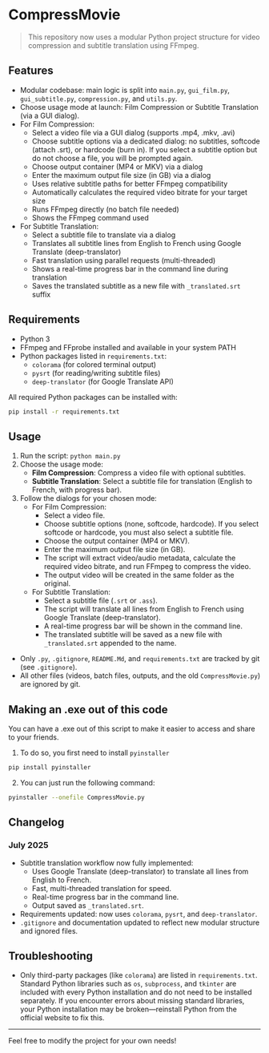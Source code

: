 
# CompressMovie

> This repository now uses a modular Python project structure for video compression and subtitle translation using FFmpeg.

## Features
- Modular codebase: main logic is split into `main.py`, `gui_film.py`, `gui_subtitle.py`, `compression.py`, and `utils.py`.
- Choose usage mode at launch: Film Compression or Subtitle Translation (via a GUI dialog).
- For Film Compression:
  - Select a video file via a GUI dialog (supports .mp4, .mkv, .avi)
  - Choose subtitle options via a dedicated dialog: no subtitles, softcode (attach .srt), or hardcode (burn in). If you select a subtitle option but do not choose a file, you will be prompted again.
  - Choose output container (MP4 or MKV) via a dialog
  - Enter the maximum output file size (in GB) via a dialog
  - Uses relative subtitle paths for better FFmpeg compatibility
  - Automatically calculates the required video bitrate for your target size
  - Runs FFmpeg directly (no batch file needed)
  - Shows the FFmpeg command used
- For Subtitle Translation:
  - Select a subtitle file to translate via a dialog
  - Translates all subtitle lines from English to French using Google Translate (deep-translator)
  - Fast translation using parallel requests (multi-threaded)
  - Shows a real-time progress bar in the command line during translation
  - Saves the translated subtitle as a new file with `_translated.srt` suffix

## Requirements
- Python 3
- FFmpeg and FFprobe installed and available in your system PATH
- Python packages listed in `requirements.txt`:
  - `colorama` (for colored terminal output)
  - `pysrt` (for reading/writing subtitle files)
  - `deep-translator` (for Google Translate API)

All required Python packages can be installed with:

```bash
pip install -r requirements.txt
```

## Usage
1. Run the script:
   `python main.py`
2. Choose the usage mode:
   - **Film Compression**: Compress a video file with optional subtitles.
   - **Subtitle Translation**: Select a subtitle file for translation (English to French, with progress bar).
3. Follow the dialogs for your chosen mode:
   - For Film Compression:
     - Select a video file.
     - Choose subtitle options (none, softcode, hardcode). If you select softcode or hardcode, you must also select a subtitle file.
     - Choose the output container (MP4 or MKV).
     - Enter the maximum output file size (in GB).
     - The script will extract video/audio metadata, calculate the required video bitrate, and run FFmpeg to compress the video.
     - The output video will be created in the same folder as the original.
   - For Subtitle Translation:
     - Select a subtitle file (`.srt` or `.ass`).
     - The script will translate all lines from English to French using Google Translate (deep-translator).
     - A real-time progress bar will be shown in the command line.
     - The translated subtitle will be saved as a new file with `_translated.srt` appended to the name.

- Only `.py`, `.gitignore`, `README.Md`, and `requirements.txt` are tracked by git (see `.gitignore`).
- All other files (videos, batch files, outputs, and the old `CompressMovie.py`) are ignored by git.

## Making an .exe out of this code
You can have a .exe out of this script to make it easier to access and share to your friends. 
1. To do so, you first need to install `pyinstaller`
```bash 
pip install pyinstaller
```
2. You can just run the following command: 
```bash
pyinstaller --onefile CompressMovie.py
```

## Changelog

### July 2025
- Subtitle translation workflow now fully implemented:
  - Uses Google Translate (deep-translator) to translate all lines from English to French.
  - Fast, multi-threaded translation for speed.
  - Real-time progress bar in the command line.
  - Output saved as `_translated.srt`.
- Requirements updated: now uses `colorama`, `pysrt`, and `deep-translator`.
- `.gitignore` and documentation updated to reflect new modular structure and ignored files.

## Troubleshooting

- Only third-party packages (like `colorama`) are listed in `requirements.txt`. Standard Python libraries such as `os`, `subprocess`, and `tkinter` are included with every Python installation and do not need to be installed separately. If you encounter errors about missing standard libraries, your Python installation may be broken—reinstall Python from the official website to fix this.

---
Feel free to modify the project for your own needs!
